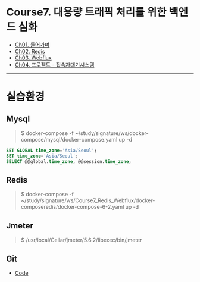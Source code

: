 # Course7. 대용량 트래픽 처리를 위한 백엔드 심화
- [Ch01. 들어가며](https://github.com/kazean/signature_backend/tree/main/Course7_Redis_Webflux/ch01_introduction)
- [Ch02. Redis](https://github.com/kazean/signature_backend/tree/main/Course7_Redis_Webflux/ch02_redis)
- [Ch03. Webflux](https://github.com/kazean/signature_backend/tree/main/Course7_Redis_Webflux/ch03_webflux)
- [Ch04. 프로젝트 - 접속자대기시스템](https://github.com/kazean/signature_backend/tree/main/Course7_Redis_Webflux/ch04_accessorWaitSystem)

---------------------------------------------------------------------------------------------------------------------------
# 실습환경
## Mysql
> $ docker-compose -f ~/study/signature/ws/docker-compose/mysql/docker-compose.yaml up -d
```sql
SET GLOBAL time_zone='Asia/Seoul';
SET time_zone='Asia/Seoul';
SELECT @@global.time_zone, @@session.time_zone;
```
## Redis
> $ docker-compose -f ~/study/signature/ws/Course7_Redis_Webflux/docker-composeredis/docker-compose-6-2.yaml up -d

## Jmeter
> $ /usr/local/Cellar/jmeter/5.6.2/libexec/bin/jmeter

## Git
- [Code](https://github.com/morenice/fastcampus-2023-backend-advacned)